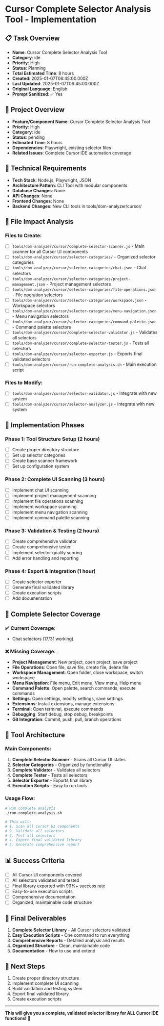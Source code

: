 # Cursor Complete Selector Analysis Tool - Implementation

## 📋 Task Overview
- **Name**: Cursor Complete Selector Analysis Tool
- **Category**: ide
- **Priority**: High
- **Status**: Planning
- **Total Estimated Time**: 8 hours
- **Created**: 2025-01-07T06:45:00.000Z
- **Last Updated**: 2025-01-07T06:45:00.000Z
- **Original Language**: English
- **Prompt Sanitized**: ✅ Yes

## 🎯 Project Overview
- **Feature/Component Name**: Cursor Complete Selector Analysis Tool
- **Priority**: High
- **Category**: ide
- **Status**: pending
- **Estimated Time**: 8 hours
- **Dependencies**: Playwright, existing selector files
- **Related Issues**: Complete Cursor IDE automation coverage

## 🔧 Technical Requirements
- **Tech Stack**: Node.js, Playwright, JSON
- **Architecture Pattern**: CLI Tool with modular components
- **Database Changes**: None
- **API Changes**: None
- **Frontend Changes**: None
- **Backend Changes**: New CLI tools in tools/dom-analyzer/cursor/

## 📁 File Impact Analysis

### Files to Create:
- [ ] `tools/dom-analyzer/cursor/complete-selector-scanner.js` - Main scanner for all Cursor UI components
- [ ] `tools/dom-analyzer/cursor/selector-categories/` - Organized selector categories
- [ ] `tools/dom-analyzer/cursor/selector-categories/chat.json` - Chat selectors
- [ ] `tools/dom-analyzer/cursor/selector-categories/project-management.json` - Project management selectors
- [ ] `tools/dom-analyzer/cursor/selector-categories/file-operations.json` - File operation selectors
- [ ] `tools/dom-analyzer/cursor/selector-categories/workspace.json` - Workspace selectors
- [ ] `tools/dom-analyzer/cursor/selector-categories/menu-navigation.json` - Menu navigation selectors
- [ ] `tools/dom-analyzer/cursor/selector-categories/command-palette.json` - Command palette selectors
- [ ] `tools/dom-analyzer/cursor/complete-selector-validator.js` - Validates all selectors
- [ ] `tools/dom-analyzer/cursor/complete-selector-tester.js` - Tests all selectors
- [ ] `tools/dom-analyzer/cursor/selector-exporter.js` - Exports final validated selectors
- [ ] `tools/dom-analyzer/cursor/run-complete-analysis.sh` - Main execution script

### Files to Modify:
- [ ] `tools/dom-analyzer/cursor/selector-validator.js` - Integrate with new system
- [ ] `tools/dom-analyzer/cursor/selector-analyzer.js` - Integrate with new system

## 🚀 Implementation Phases

### Phase 1: Tool Structure Setup (2 hours)
- [ ] Create proper directory structure
- [ ] Set up selector categories
- [ ] Create base scanner framework
- [ ] Set up configuration system

### Phase 2: Complete UI Scanning (3 hours)
- [ ] Implement chat UI scanning
- [ ] Implement project management scanning
- [ ] Implement file operations scanning
- [ ] Implement workspace scanning
- [ ] Implement menu navigation scanning
- [ ] Implement command palette scanning

### Phase 3: Validation & Testing (2 hours)
- [ ] Create comprehensive validator
- [ ] Create comprehensive tester
- [ ] Implement selector quality scoring
- [ ] Add error handling and reporting

### Phase 4: Export & Integration (1 hour)
- [ ] Create selector exporter
- [ ] Generate final validated library
- [ ] Create execution scripts
- [ ] Add documentation

## 🎯 Complete Selector Coverage

### ✅ Current Coverage:
- Chat selectors (17/31 working)

### ❌ Missing Coverage:
- **Project Management**: New project, open project, save project
- **File Operations**: Open file, save file, create file, delete file
- **Workspace Management**: Open folder, close workspace, switch workspace
- **Menu Navigation**: File menu, Edit menu, View menu, Help menu
- **Command Palette**: Open palette, search commands, execute commands
- **Settings**: Open settings, modify settings, save settings
- **Extensions**: Install extensions, manage extensions
- **Terminal**: Open terminal, execute commands
- **Debugging**: Start debug, stop debug, breakpoints
- **Git Integration**: Commit, push, pull, branch operations

## 🔧 Tool Architecture

### Main Components:
1. **Complete Selector Scanner** - Scans all Cursor UI states
2. **Selector Categories** - Organized by functionality
3. **Complete Validator** - Validates all selectors
4. **Complete Tester** - Tests all selectors
5. **Selector Exporter** - Exports final library
6. **Execution Scripts** - Easy to run tools

### Usage Flow:
```bash
# Run complete analysis
./run-complete-analysis.sh

# This will:
# 1. Scan all Cursor UI components
# 2. Validate all selectors
# 3. Test all selectors
# 4. Export final validated library
# 5. Generate comprehensive report
```

## 📊 Success Criteria
- [ ] All Cursor UI components covered
- [ ] All selectors validated and tested
- [ ] Final library exported with 90%+ success rate
- [ ] Easy-to-use execution scripts
- [ ] Comprehensive documentation
- [ ] Organized, maintainable code structure

## 🎯 Final Deliverables
1. **Complete Selector Library** - All Cursor selectors validated
2. **Easy Execution Scripts** - One command to run everything
3. **Comprehensive Reports** - Detailed analysis and results
4. **Organized Structure** - Clean, maintainable code
5. **Documentation** - How to use and extend

## 🔄 Next Steps
1. Create proper directory structure
2. Implement complete UI scanning
3. Build validation and testing system
4. Export final validated library
5. Create execution scripts

---

**This will give you a complete, validated selector library for ALL Cursor IDE functions!** 🚀
